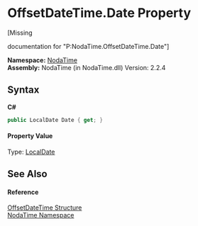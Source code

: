 # OffsetDateTime.Date Property 
 

\[Missing <summary> documentation for "P:NodaTime.OffsetDateTime.Date"\]

**Namespace:**&nbsp;<a href="N_NodaTime">NodaTime</a><br />**Assembly:**&nbsp;NodaTime (in NodaTime.dll) Version: 2.2.4

## Syntax

**C#**<br />
``` C#
public LocalDate Date { get; }
```


#### Property Value
Type: <a href="T_NodaTime_LocalDate">LocalDate</a>

## See Also


#### Reference
<a href="T_NodaTime_OffsetDateTime">OffsetDateTime Structure</a><br /><a href="N_NodaTime">NodaTime Namespace</a><br />